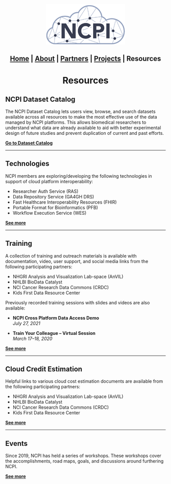 <p align="center"><img src="https://github.com/NCPITest/.github/blob/main/profile/ncpi-logo-close-crop.png" width="250" alt="NCPI Logo"/></p>

<div align="center">
  <h2>
    <a href="https://github.com/NIH-NCPI"> Home</a> |
    <a href="https://github.com/NIH-NCPI/About/blob/main/README.md">About</a> |
    <a href="https://github.com/NIH-NCPI/Partners/blob/main/README.md">Partners</a> |
    <a href="https://github.com/NIH-NCPI/Interoperability-Projects/blob/main/README.md"> Projects</a> |
    <a>Resources</a>
  </h2>
</div>

<h1> <p align="center"> Resources  </h1>

<h2> NCPI Dataset Catalog </h2>

The NCPI Dataset Catalog lets users view, browse, and search datasets available across all resources to make the most effective use of the data managed by NCPI platforms. This allows biomedical researchers to understand what data are already available to aid with better experimental design of future studies and prevent duplication of current and past efforts.

[**Go to Dataset Catalog**](https://ncpi-data.org)

---

<h2> Technologies </h2>

NCPI members are exploring/developing the following technologies in support of cloud platform interoperability:

- Researcher Auth Service (RAS)
- Data Repository Service (GA4GH DRS)
- Fast Healthcare Interoperability Resources (FHIR)
- Portable Format for Bioinformatics (PFB)
- Workflow Execution Service (WES)

[**See more**](Technologies.md)

---

<h2> Training </h2>

A collection of training and outreach materials is available with documentation, video, user support, and social media links from the following participating partners:

* NHGRI Analysis and Visualization Lab-space (AnVIL)
* NHLBI BioData Catalyst
* NCI Cancer Research Data Commons (CRDC)
* Kids First Data Resource Center

Previously recorded training sessions with slides and videos are also available:

- **NCPI Cross Platform Data Access Demo**  
  *July 27, 2021*

- **Train Your Colleague – Virtual Session**  
  *March 17–18, 2020*

[**See more**](Trainings.md)

---

<h2> Cloud Credit Estimation </h2>

Helpful links to various cloud cost estimation documents are available from the following participating partners:

- NHGRI Analysis and Visualization Lab-space (AnVIL)
- NHLBI BioData Catalyst
- NCI Cancer Research Data Commons (CRDC)
- Kids First Data Resource Center

[**See more**](Cloud%20Credit%20Estimation.md)

---


<h2> Events </h2>

Since 2019, NCPI has held a series of workshops. These workshops cover the accomplishments, road maps, goals, and discussions around furthering NCPI.  

[**See more**](Events.md) 
